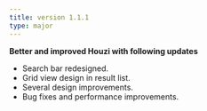 ```yaml
---
title: version 1.1.1
type: major
---
```


**Better and improved Houzi with following updates**

- Search bar redesigned.
- Grid view design in result list.
- Several design improvements.
- Bug fixes and performance improvements.